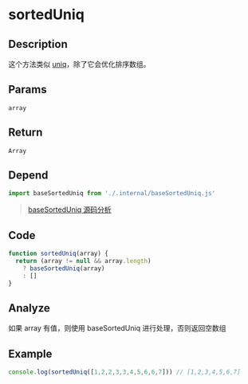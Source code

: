# sortedUniq

## Description
这个方法类似 [uniq](./uniq.md)，除了它会优化排序数组。

## Params
`array`

## Return
`Array`

## Depend
```js
import baseSortedUniq from './.internal/baseSortedUniq.js'
```
> [baseSortedUniq 源码分析](../internal/baseSortedUniq.md)

## Code
```js
function sortedUniq(array) {
  return (array != null && array.length)
    ? baseSortedUniq(array)
    : []
}
```

## Analyze
如果 array 有值，则使用 baseSortedUniq 进行处理，否则返回空数组

## Example
```js
console.log(sortedUniq([1,2,2,3,3,4,5,6,6,7])) // [1,2,3,4,5,6,7]
```

